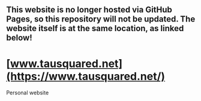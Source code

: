 ## This website is no longer hosted via GitHub Pages, so this repository will not be updated. The website itself is at the same location, as linked below!

# [www.tausquared.net](https://www.tausquared.net/)
Personal website
